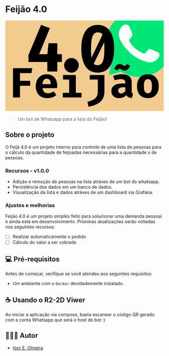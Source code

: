 # Feijão 4.0

<img src="./banner.jpg" alt="Banner Feijão 4.0">

> Um bot de Whatsapp para a lista do Feijão!

## Sobre o projeto

O Feijã 4.0 é um projeto interno para controle de uma lista de pessoas para o cálculo da quantidade de feijoadas necessárias para a quantidade x de pessoas.

### Recursos - v1.0.0

- Adição e remoção de pessoas na lista atráves de um bot do whatsapp.
- Persistência dos dados em um banco de dados.
- Visualização da lista e dados atráves de um dashboard via Grafana.

### Ajustes e melhorias

Feijão 4.0 é um projeto simples feito para solucionar uma demanda pessoal e ainda está em desenvolvimento. Próximas atualizações serão voltadas nos seguintes recursos:

- [ ] Realizar automaticamente o pedido
- [ ] Cálculo do valor a ser cobrado

## 💻 Pré-requisitos

Antes de começar, verifique se você atendeu aos seguintes requisitos:

* Um ambiente com o `Docker` devidademente instalado.

## ☕ Usando o R2-2D Viwer

Ao iniciar a aplicação via compose, basta escanear o código QR gerado com a conta Whatsapp que será o host do bot :)

## 🙋🏾‍♂️ Autor

* [Igor E. Oliveira](https://github.com/reedbluue)